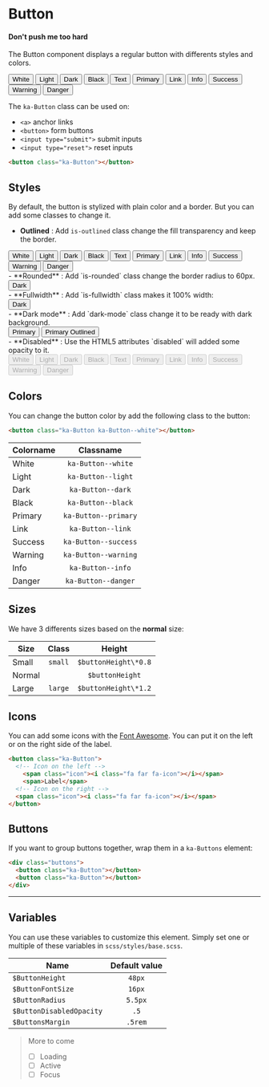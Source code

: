 # Button
#### Don't push me too hard
The Button component displays a regular button with differents styles and colors.

<div class="demo-block" id="Demo">
  <div class="ka-Buttons"> 
    <button class="ka-Button ka-Button--white">White</button>
    <button class="ka-Button ka-Button--light">Light</button> 
    <button class="ka-Button ka-Button--dark"> Dark</button>
    <button class="ka-Button ka-Button--black">Black</button>
    <button class="ka-Button ka-Button--text">Text</button>
    <button class="ka-Button ka-Button--primary">Primary</button>
    <button class="ka-Button ka-Button--link">Link</button> 
    <button class="ka-Button ka-Button--info">Info</button> 
    <button class="ka-Button ka-Button--success">Success</button> 
    <button class="ka-Button ka-Button--warning">Warning</button> 
    <button class="ka-Button ka-Button--danger">Danger</button>
  </div>
</div>

The `ka-Button` class can be used on:
- `<a>` anchor links
- `<button>` form buttons
- `<input type="submit">` submit inputs
- `<input type="reset">` reset inputs

```html
<button class="ka-Button"></button>
```
Styles
------
By default, the button is stylized with plain color and a border. But you can add some classes to change it.

- **Outlined** :
Add `is-outlined` class change the fill transparency and keep the border.
<div class="demo-block" id="Demo">
  <div class="ka-Buttons"> 
    <button class="ka-Button ka-Button--white is-outlined">White</button>
    <button class="ka-Button ka-Button--light is-outlined">Light</button> 
    <button class="ka-Button ka-Button--dark is-outlined"> Dark</button>
    <button class="ka-Button ka-Button--black is-outlined">Black</button>
    <button class="ka-Button ka-Button--text is-outlined">Text</button>
    <button class="ka-Button ka-Button--primary is-outlined">Primary</button>
    <button class="ka-Button ka-Button--link is-outlined">Link</button> 
    <button class="ka-Button ka-Button--info is-outlined">Info</button> 
    <button class="ka-Button ka-Button--success is-outlined">Success</button> 
    <button class="ka-Button ka-Button--warning is-outlined">Warning</button> 
    <button class="ka-Button ka-Button--danger is-outlined">Danger</button>
  </div>
</div>
-  **Rounded** :
Add `is-rounded` class change the border radius to 60px.
<div class="demo-block" id="Demo">
  <div class="ka-Buttons"> 
    <button class="ka-Button ka-Button--dark is-rounded"> Dark</button>
  </div>
</div>
- **Fullwidth** :
Add `is-fullwidth` class makes it 100% width:
<div class="demo-block" id="Demo">
    <button class="ka-Button ka-Button--dark is-fullwidth"> Dark</button>
</div>
- **Dark mode** :
Add `dark-mode` class change it to be ready with dark background. 
<div class="demo-block has-black-bg" id="Demo">
  <div class="ka-Buttons"> 
    <button class="ka-Button ka-Button--primary dark-mode">Primary</button> 
    <button class="ka-Button ka-Button--primary dark-mode is-outlined">Primary Outlined</button>
  </div>
</div>
- **Disabled** :
Use the HTML5 attributes `disabled` will added some opacity to it.
<div class="demo-block" id="Demo">
  <div class="ka-Buttons"> 
    <button class="ka-Button ka-Button--white" disabled>White</button>
    <button class="ka-Button ka-Button--light" disabled>Light</button> 
    <button class="ka-Button ka-Button--dark" disabled> Dark</button>
    <button class="ka-Button ka-Button--black" disabled>Black</button>
    <button class="ka-Button ka-Button--text" disabled>Text</button>
    <button class="ka-Button ka-Button--primary" disabled>Primary</button>
    <button class="ka-Button ka-Button--link" disabled>Link</button> 
    <button class="ka-Button ka-Button--info" disabled>Info</button> 
    <button class="ka-Button ka-Button--success" disabled>Success</button> 
    <button class="ka-Button ka-Button--warning" disabled>Warning</button> 
    <button class="ka-Button ka-Button--danger" disabled>Danger</button>
  </div>
</div>


Colors
-------
You can change the button color by add the following class to the button:
```html
<button class="ka-Button ka-Button--white"></button>
```

| Colorname | Classname |
|:-------------|:----------:|
|   White   | `ka-Button--white` |
|   Light   | `ka-Button--light` |
|   Dark   | `ka-Button--dark` |
|   Black   | `ka-Button--black` |
|  Primary   | `ka-Button--primary` |
|   Link   | `ka-Button--link` |
|   Success   | `ka-Button--success` |
|  Warning  | `ka-Button--warning` |
|   Info   | `ka-Button--info` |
|   Danger   | `ka-Button--danger` |

Sizes
------
We have 3 differents sizes based on the **normal** size:

| Size        | Class  | Height  |
| ------------- |:-------------:|:-----:|
| Small    | `small` | `$buttonHeight\*0.8` |
| Normal   |  | `$buttonHeight` |
| Large | `large`  |   `$buttonHeight\*1.2`  |

Icons
------
You can add some icons with the [Font Awesome](https://fontawesome.com/icons). You can put it on the left or on the right side of the label.

```html
<button class="ka-Button">
  <!-- Icon on the left -->
    <span class="icon"><i class="fa far fa-icon"></i></span>
    <span>Label</span>
  <!-- Icon on the right -->
  <span class="icon"><i class="fa far fa-icon"></i></span>
</button>
```

Buttons
--------
If you want to group buttons together, wrap them in a `ka-Buttons` element:
```html
<div class="buttons">
  <button class="ka-Button"></button>
  <button class="ka-Button"></button>
</div>
```

***
Variables
------
You can use these variables to customize this element. Simply set one or multiple of these variables in `scss/styles/base.scss`.

| Name  | Default value |
| ------- |:-----------:|
|`$ButtonHeight`| `48px` |
|`$ButtonFontSize`| `16px` |
|`$ButtonRadius`| `5.5px` |
|`$ButtonDisabledOpacity`| `.5` |
|`$ButtonsMargin`| `.5rem` |

> More to come
> - [ ] Loading
> - [ ] Active
> - [ ] Focus
